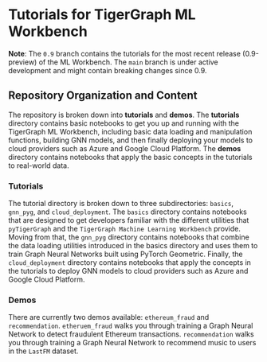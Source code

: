 # Tutorials for TigerGraph ML Workbench

**Note**: The `0.9` branch contains the tutorials for the most recent release (0.9-preview) of the ML Workbench. The `main` branch is under active development and might contain breaking changes since 0.9. 

## Repository Organization and Content

The repository is broken down into __tutorials__ and __demos__. The __tutorials__ directory contains basic notebooks to get you up and running with the TigerGraph ML Workbench, including basic data loading and manipulation functions, building GNN models, and then finally deploying your models to cloud providers such as Azure and Google Cloud Platform. The __demos__ directory contains notebooks that apply the basic concepts in the tutorials to real-world data.

### Tutorials
The tutorial directory is broken down to three subdirectories: `basics`, `gnn_pyg`, and `cloud_deployment`. The `basics` directory contains notebooks that are designed to get developers familiar with the different utilities that `pyTigerGraph` and the `TigerGraph Machine Learning Workbench` provide. Moving from that, the `gnn_pyg` directory contains notebooks that combine the data loading utilities introduced in the basics directory and uses them to train Graph Neural Networks built using PyTorch Geometric. Finally, the `cloud_deployment` directory contains notebooks that apply the concepts in the tutorials to deploy GNN models to cloud providers such as Azure and Google Cloud Platform.

### Demos
There are currently two demos available: `ethereum_fraud` and `recommendation`. `etheruem_fraud` walks you through training a Graph Neural Network to detect fraudulent Ethereum transactions. `recommendation` walks you through training a Graph Neural Network to recommend music to users in the `LastFM` dataset.